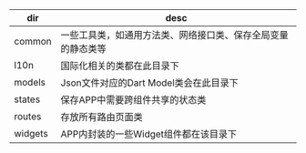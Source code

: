 dir | desc
--- | ---
common |    一些工具类，如通用方法类、网络接口类、保存全局变量的静态类等
l10n |    国际化相关的类都在此目录下
models |    Json文件对应的Dart Model类会在此目录下
states |    保存APP中需要跨组件共享的状态类
routes |    存放所有路由页面类
widgets    | APP内封装的一些Widget组件都在该目录下